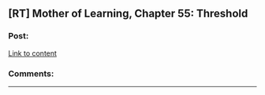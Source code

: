 ## [RT] Mother of Learning, Chapter 55: Threshold

### Post:

[Link to content](https://m.fictionpress.com/s/2961893/55/Mother-of-Learning)

### Comments:

---

